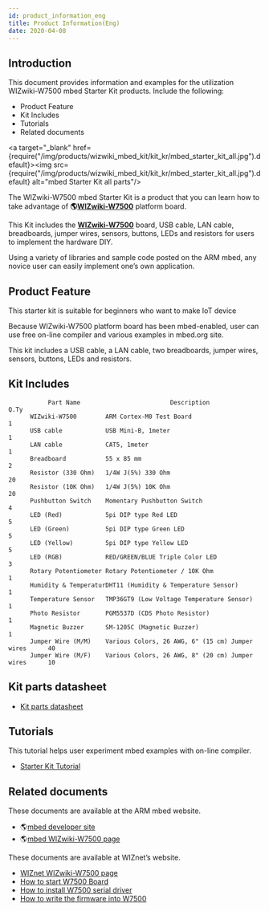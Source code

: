 ```yaml
---
id: product_information_eng
title: Product Information(Eng)
date: 2020-04-08
---
```


## Introduction

This document provides information and examples for the utilization
WIZwiki-W7500 mbed Starter Kit products. Include the following:

- Product Feature
- Kit Includes
- Tutorials
- Related documents

<a target="_blank" href={require("/img/products/wizwiki_mbed_kit/kit_kr/mbed_starter_kit_all.jpg").default}><img src={require("/img/products/wizwiki_mbed_kit/kit_kr/mbed_starter_kit_all.jpg").default} alt="mbed Starter Kit all parts"/></a>

The WIZwiki-W7500 mbed Starter Kit is a product that you can learn how
to take advantage of **🌎[WIZwiki-W7500](../WIZwiki-W7500/overview)**
platform board.

This Kit includes the **[WIZwiki-W7500](../WIZwiki-W7500/overview)**
board, USB cable, LAN cable, breadboards, jumper wires, sensors,
buttons, LEDs and resistors for users to implement the hardware DIY.

Using a variety of libraries and sample code posted on the ARM mbed, any
novice user can easily implement one’s own application.

## Product Feature

This starter kit is suitable for beginners who want to make IoT device

Because WIZwiki-W7500 platform board has been mbed-enabled, user can use
free on-line compiler and various examples in mbed.org site.

This kit includes a USB cable, a LAN cable, two breadboards, jumper
wires, sensors, buttons, LEDs and resistors.

## Kit Includes

``` 
           Part Name                         Description                       Q.Ty
      WIZwiki-W7500        ARM Cortex-M0 Test Board                              1
      USB cable            USB Mini-B, 1meter                                    1
      LAN cable            CAT5, 1meter                                          1
      Breadboard           55 x 85 mm                                            2
      Resistor (330 Ohm)   1/4W J(5%) 330 Ohm                                    20
      Resistor (10K Ohm)   1/4W J(5%) 10K Ohm                                    20
      Pushbutton Switch    Momentary Pushbutton Switch                           4
      LED (Red)            5pi DIP type Red LED                                  5
      LED (Green)          5pi DIP type Green LED                                5
      LED (Yellow)         5pi DIP type Yellow LED                               5
      LED (RGB)            RED/GREEN/BLUE Triple Color LED                       3
      Rotary Potentiometer Rotary Potentiometer / 10K Ohm                        1
      Humidity & TemperaturDHT11 (Humidity & Temperature Sensor)                 1
      Temperature Sensor   TMP36GT9 (Low Voltage Temperature Sensor)             1
      Photo Resistor       PGM5537D (CDS Photo Resistor)                         1
      Magnetic Buzzer      SM-1205C (Magnetic Buzzer)                            1
      Jumper Wire (M/M)    Various Colors, 26 AWG, 6" (15 cm) Jumper wires      40
      Jumper Wire (M/F)    Various Colors, 26 AWG, 8" (20 cm) Jumper wires      10
```

## Kit parts datasheet

* [Kit parts datasheet](kit_parts_datasheet)
   
## Tutorials

This tutorial helps user experiment mbed examples with on-line compiler.

* [Starter Kit Tutorial](tutorial_eng)

## Related documents

These documents are available at the ARM mbed website.

  - 🌎[mbed developer site](https://developer.mbed.org)
  - 🌎[mbed WIZwiki-W7500 page](https://developer.mbed.org/platforms/WIZwiki-W7500/)

These documents are available at WIZnet’s website.

   * [WIZnet WIZwiki-W7500 page](../WIZwiki-W7500/overview)
   * [How to start W7500 Board](../WIZwiki-W7500/how_to_start_wizwiki_w7500_board)
   * [How to install W7500 serial driver](../WIZwiki-W7500/how_to_install_wizwiki_7500_serial_driver)
   * [How to write the firmware into W7500](../WIZwiki-W7500/how_to_write_firmware_into_wizwiki_w7500)
